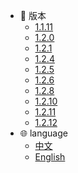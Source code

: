 - 🔖 版本
    - [1.1.11](1.1.11)
    - [1.2.0](1.2.0)
    - [1.2.1](1.2.1)
    - [1.2.4](1.2.4)
    - [1.2.5](1.2.5)
    - [1.2.6](1.2.6)
    - [1.2.8](1.2.8)
    - [1.2.10](1.2.10)
    - [1.2.11](1.2.11)
    - [1.2.12](1.2.12)
- 🌐 language
    - [中文](/)
    - [English](en/)
